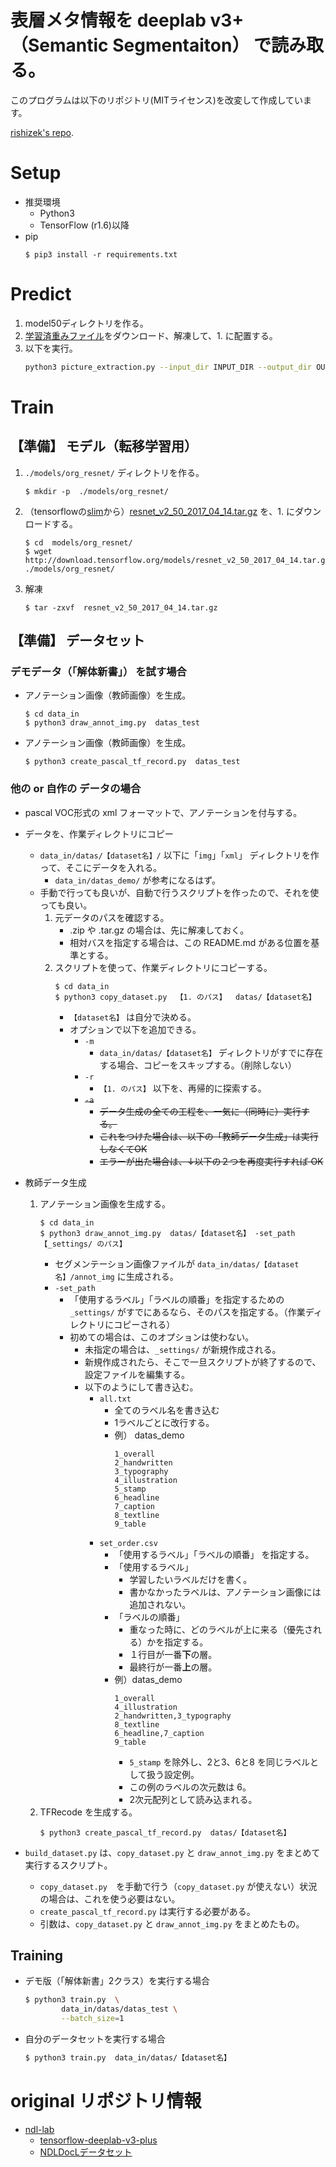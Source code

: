 # 表層メタ情報を deeplab v3+（Semantic Segmentaiton） で読み取る。

このプログラムは以下のリポジトリ(MITライセンス)を改変して作成しています。

[rishizek's repo](https://github.com/rishizek/tensorflow-deeplab-v3-plus).

# Setup
- 推奨環境
  - Python3
  - TensorFlow (r1.6)以降
- pip
  ```
  $ pip3 install -r requirements.txt
  ```

# Predict
1. model50ディレクトリを作る。
2. [学習済重みファイル](http://lab.ndl.go.jp/dataset/trainedweights.zip)をダウンロード、解凍して、1. に配置する。
3. 以下を実行。
    ```bash
    python3 picture_extraction.py --input_dir INPUT_DIR --output_dir OUTPUT_DIR
    ```

# Train
## 【準備】 モデル（転移学習用）
1. `./models/org_resnet/` ディレクトリを作る。
    ```
    $ mkdir -p  ./models/org_resnet/
    ```
2. （tensorflowの[slim](https://github.com/tensorflow/models/tree/master/research/slim)から）[resnet_v2_50_2017_04_14.tar.gz](http://download.tensorflow.org/models/resnet_v2_50_2017_04_14.tar.gz) を、1. にダウンロードする。
    ```
    $ cd  models/org_resnet/
    $ wget http://download.tensorflow.org/models/resnet_v2_50_2017_04_14.tar.gz  ./models/org_resnet/
    ```
3. 解凍
    ```
    $ tar -zxvf  resnet_v2_50_2017_04_14.tar.gz
    ```

## 【準備】 データセット

### デモデータ（「解体新書」） を試す場合
- アノテーション画像（教師画像）を生成。
    ```
    $ cd data_in
    $ python3 draw_annot_img.py  datas_test
    ```
- アノテーション画像（教師画像）を生成。
    ```
    $ python3 create_pascal_tf_record.py  datas_test
    ```

### 他の or 自作の データの場合
- pascal VOC形式の xml フォーマットで、アノテーションを付与する。
- データを、作業ディレクトリにコピー
  - `data_in/datas/【dataset名】/` 以下に「`img`」「`xml`」 ディレクトリを作って、そこにデータを入れる。
    - `data_in/datas_demo/` が参考になるはず。
  - 手動で行っても良いが、自動で行うスクリプトを作ったので、それを使っても良い。
    1. 元データのパスを確認する。
        - .zip や .tar.gz の場合は、先に解凍しておく。
        - 相対バスを指定する場合は、この README.md がある位置を基準とする。
    2. スクリプトを使って、作業ディレクトリにコピーする。
        ```
        $ cd data_in
        $ python3 copy_dataset.py  【1. のパス】  datas/【dataset名】 
        ```
        - `【dataset名】` は自分で決める。
        - オプションで以下を追加できる。
          - `-m`
            - `data_in/datas/【dataset名】` ディレクトリがすでに存在する場合、コピーをスキップする。（削除しない）
          - `-r`
            - `【1. のパス】` 以下を、再帰的に探索する。
          - ~~`-a`~~
            - ~~データ生成の全ての工程を、一気に（同時に）実行する。~~
            - ~~これをつけた場合は、以下の「教師データ生成」は実行しなくてOK~~
            - ~~エラーが出た場合は、↓以下の２つを再度実行すれば OK~~
- 教師データ生成
  1. アノテーション画像を生成する。
      ```
      $ cd data_in
      $ python3 draw_annot_img.py  datas/【dataset名】 -set_path 【_settings/ のパス】
      ```
      - セグメンテーション画像ファイルが `data_in/datas/【dataset名】/annot_img` に生成される。
      - `-set_path`
        - 「使用するラベル」「ラベルの順番」を指定するための `_settings/` がすでにあるなら、そのパスを指定する。（作業ディレクトリにコピーされる）
        - 初めての場合は、このオプションは使わない。
          - 未指定の場合は、`_settings/` が新規作成される。
          - 新規作成されたら、そこで一旦スクリプトが終了するので、設定ファイルを編集する。
          - 以下のようにして書き込む。
            - `all.txt`
              - 全てのラベル名を書き込む
              - 1ラベルごとに改行する。
              - 例） datas_demo
                ```
                1_overall
                2_handwritten
                3_typography
                4_illustration
                5_stamp
                6_headline
                7_caption
                8_textline
                9_table
                ```
            - `set_order.csv`
              - 「使用するラベル」「ラベルの順番」 を指定する。
              - 「使用するラベル」
                - 学習したいラベルだけを書く。
                - 書かなかったラベルは、アノテーション画像には追加されない。
              - 「ラベルの順番」
                - 重なった時に、どのラベルが上に来る（優先される）かを指定する。
                - １行目が一番**下**の層。
                - 最終行が一番**上**の層。
              - 例）datas_demo
                ```
                1_overall
                4_illustration
                2_handwritten,3_typography
                8_textline
                6_headline,7_caption
                9_table
                ```
                - `5_stamp` を除外し、2と3、6と8 を同じラベルとして扱う設定例。
                - この例のラベルの次元数は 6。
                - 2次元配列として読み込まれる。
  2. TFRecode を生成する。
      ```
      $ python3 create_pascal_tf_record.py  datas/【dataset名】
      ```

- `build_dataset.py` は、`copy_dataset.py` と `draw_annot_img.py` をまとめて実行するスクリプト。
  - `copy_dataset.py`　を手動で行う（`copy_dataset.py` が使えない）状況の場合は、これを使う必要はない。
  - `create_pascal_tf_record.py` は実行する必要がある。
  - 引数は、`copy_dataset.py` と `draw_annot_img.py` をまとめたもの。


## Training
- デモ版（「解体新書」2クラス）を実行する場合
    ```bash
    $ python3 train.py  \
            data_in/datas/datas_test \
            --batch_size=1
    ```
- 自分のデータセットを実行する場合
    ```bash
    $ python3 train.py  data_in/datas/【dataset名】
    ```


# original リポジトリ情報
- [ndl-lab](https://github.com/ndl-lab)
  - [tensorflow-deeplab-v3-plus](https://github.com/ndl-lab/tensorflow-deeplab-v3-plus)
  - [NDLDocLデータセット](https://github.com/ndl-lab/layout-dataset)


